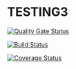 

# TESTING3
[![Quality Gate Status](https://sonarcloud.io/api/project_badges/measure?project=GroypySpoopyBoi_TESTING3&metric=alert_status)](https://sonarcloud.io/dashboard?id=GroypySpoopyBoi_TESTING3)

[![Build Status](https://travis-ci.com/GroypySpoopyBoi/TESTING3.svg?branch=main)](https://travis-ci.com/GroypySpoopyBoi/TESTING3)

[![Coverage Status](https://coveralls.io/repos/github/GroypySpoopyBoi/TESTING3/badge.svg?branch=main)](https://coveralls.io/github/GroypySpoopyBoi/TESTING3?branch=main)
